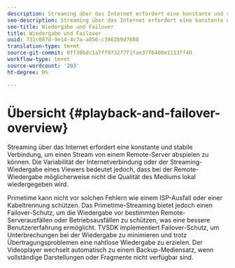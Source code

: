 ```yaml
---
description: Streaming über das Internet erfordert eine konstante und stabile Verbindung, um einen Stream von einem Remote-Server abspielen zu können. Die Variabilität der Internetverbindung oder der Streaming-Wiedergabe eines Viewers bedeutet jedoch, dass bei der Remote-Wiedergabe möglicherweise nicht die Qualität des Mediums lokal wiedergegeben wird.
seo-description: Streaming über das Internet erfordert eine konstante und stabile Verbindung, um einen Stream von einem Remote-Server abspielen zu können. Die Variabilität der Internetverbindung oder der Streaming-Wiedergabe eines Viewers bedeutet jedoch, dass bei der Remote-Wiedergabe möglicherweise nicht die Qualität des Mediums lokal wiedergegeben wird.
seo-title: Wiedergabe und Failover
title: Wiedergabe und Failover
uuid: 731c087d-9e14-4c7a-a856-c3962b9d7608
translation-type: tm+mt
source-git-commit: 8ff38bdc1a7ff9732f7f1fae37f64d0e1113ff40
workflow-type: tm+mt
source-wordcount: '203'
ht-degree: 0%

---
```



# Übersicht {#playback-and-failover-overview}

Streaming über das Internet erfordert eine konstante und stabile Verbindung, um einen Stream von einem Remote-Server abspielen zu können. Die Variabilität der Internetverbindung oder der Streaming-Wiedergabe eines Viewers bedeutet jedoch, dass bei der Remote-Wiedergabe möglicherweise nicht die Qualität des Mediums lokal wiedergegeben wird.

Primetime kann nicht vor solchen Fehlern wie einem ISP-Ausfall oder einer Kabeltrennung schützen. Das Primetime-Streaming bietet jedoch einen Failover-Schutz, um die Wiedergabe vor bestimmten Remote-Serverausfällen oder Betriebsausfällen zu schützen, was eine bessere Benutzererfahrung ermöglicht. TVSDK implementiert Failover-Schutz, um Unterbrechungen bei der Wiedergabe zu minimieren und trotz Übertragungsproblemen eine nahtlose Wiedergabe zu erzielen. Der Videoplayer wechselt automatisch zu einem Backup-Mediensatz, wenn vollständige Darstellungen oder Fragmente nicht verfügbar sind.

